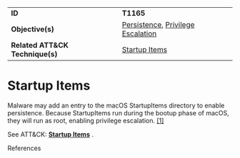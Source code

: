 |||
|---------|------------------------|
|**ID**|**T1165**|
|**Objective(s)**| [Persistence](https://github.com/MBCProject/mbc-markdown/tree/master/persistence), [Privilege Escalation](https://github.com/MBCProject/mbc-markdown/tree/master/privilege-escalation)|
|**Related ATT&CK Technique(s)**|[Startup Items](https://attack.mitre.org/techniques/T1165)|


Startup Items
=============
Malware may add an entry to the macOS StartupItems directory to enable persistence. Because StartupItems run during the bootup phase of macOS, they will run as root, enabling privilege escalation. [[1]](#1)

See ATT&CK: [**Startup Items**](https://attack.mitre.org/techniques/T1165) . 

References
